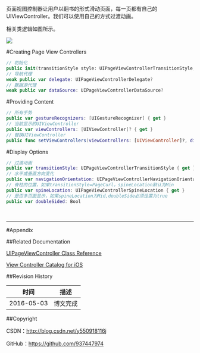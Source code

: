 页面视图控制器让用户以翻书的形式滑动页面，每一页都有自己的UIViewController。我们可以使用自己的方式过渡动画。

相关类逻辑如图所示。

![](https://developer.apple.com/library/ios/documentation/WindowsViews/Conceptual/ViewControllerCatalog/Art/page_view.png)

#Creating Page View Controllers

```swift
// 初始化
public init(transitionStyle style: UIPageViewControllerTransitionStyle, navigationOrientation: UIPageViewControllerNavigationOrientation, options: [String : AnyObject]?)
// 导航代理
weak public var delegate: UIPageViewControllerDelegate?
// 数据源代理
weak public var dataSource: UIPageViewControllerDataSource?
```

#Providing Content

```swift
// 所有手势
public var gestureRecognizers: [UIGestureRecognizer] { get }
// 当前显示的UIViewController
public var viewControllers: [UIViewController]? { get }
// 替换UIViewController
public func setViewControllers(viewControllers: [UIViewController]?, direction: UIPageViewControllerNavigationDirection, animated: Bool, completion: ((Bool) -> Void)?)
```

#Display Options

```swift
// 过渡动画
public var transitionStyle: UIPageViewControllerTransitionStyle { get }
// 水平或垂直方向变化
public var navigationOrientation: UIPageViewControllerNavigationOrientation { get }
// 脊柱的位置，如果transitionStyle=PageCurl，spineLocation默认为Min
public var spineLocation: UIPageViewControllerSpineLocation { get }
// 是否多页面显示，如果spineLocation为Mid,doubleSide必须设置为true
public var doubleSided: Bool
```

&#160;

----------

#Appendix

##Related Documentation

[UIPageViewController Class Reference](https://developer.apple.com/library/ios/documentation/UIKit/Reference/UIPageViewControllerClassReferenceClassRef/index.html)

[View Controller Catalog for iOS](https://developer.apple.com/library/ios/documentation/WindowsViews/Conceptual/ViewControllerCatalog/Chapters/PageViewControllers.html)

##Revision History

| 时间 | 描述 |
| ---- | ---- |
| 2016-05-03 | 博文完成 |

##Copyright

CSDN：http://blog.csdn.net/y550918116j

GitHub：https://github.com/937447974